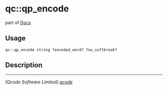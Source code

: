 qc::qp_encode
=============

part of [Docs](.)

Usage
-----
`qc::qp_encode string ?encoded_word? ?no_softbreak?`

Description
-----------


----------------------------------
*[Qcode Software Limited] [qcode]*

[qcode]: http://www.qcode.co.uk "Qcode Software"